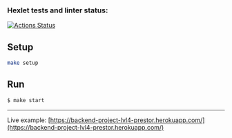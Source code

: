 ### Hexlet tests and linter status:

[![Actions Status](https://github.com/jprestor/backend-project-lvl4/workflows/hexlet-check/badge.svg)](https://github.com/jprestor/backend-project-lvl4/actions)

## Setup

```bash
make setup
```

## Run

```bash
$ make start
```

---

Live example: [https://backend-project-lvl4-prestor.herokuapp.com/](https://backend-project-lvl4-prestor.herokuapp.com/)

